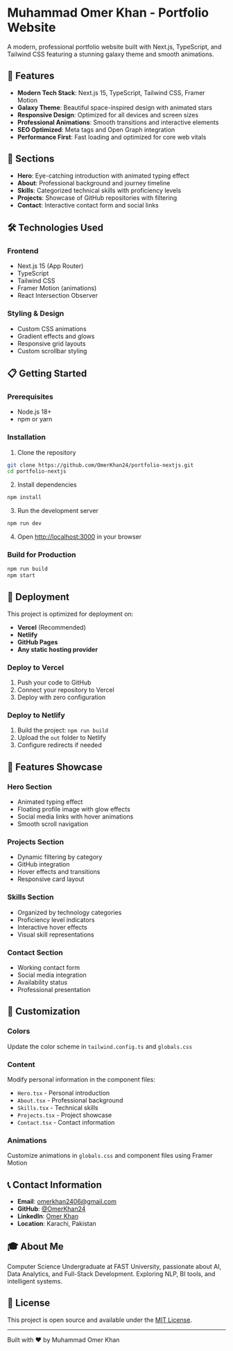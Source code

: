 # Muhammad Omer Khan - Portfolio Website

A modern, professional portfolio website built with Next.js, TypeScript, and Tailwind CSS featuring a stunning galaxy theme and smooth animations.

## 🚀 Features

- **Modern Tech Stack**: Next.js 15, TypeScript, Tailwind CSS, Framer Motion
- **Galaxy Theme**: Beautiful space-inspired design with animated stars
- **Responsive Design**: Optimized for all devices and screen sizes
- **Professional Animations**: Smooth transitions and interactive elements
- **SEO Optimized**: Meta tags and Open Graph integration
- **Performance First**: Fast loading and optimized for core web vitals

## 🎯 Sections

- **Hero**: Eye-catching introduction with animated typing effect
- **About**: Professional background and journey timeline
- **Skills**: Categorized technical skills with proficiency levels
- **Projects**: Showcase of GitHub repositories with filtering
- **Contact**: Interactive contact form and social links

## 🛠️ Technologies Used

### Frontend
- Next.js 15 (App Router)
- TypeScript
- Tailwind CSS
- Framer Motion (animations)
- React Intersection Observer

### Styling & Design
- Custom CSS animations
- Gradient effects and glows
- Responsive grid layouts
- Custom scrollbar styling

## 📋 Getting Started

### Prerequisites
- Node.js 18+ 
- npm or yarn

### Installation

1. Clone the repository
```bash
git clone https://github.com/OmerKhan24/portfolio-nextjs.git
cd portfolio-nextjs
```

2. Install dependencies
```bash
npm install
```

3. Run the development server
```bash
npm run dev
```

4. Open [http://localhost:3000](http://localhost:3000) in your browser

### Build for Production

```bash
npm run build
npm start
```

## 🚀 Deployment

This project is optimized for deployment on:

- **Vercel** (Recommended)
- **Netlify**
- **GitHub Pages**
- **Any static hosting provider**

### Deploy to Vercel

1. Push your code to GitHub
2. Connect your repository to Vercel
3. Deploy with zero configuration

### Deploy to Netlify

1. Build the project: `npm run build`
2. Upload the `out` folder to Netlify
3. Configure redirects if needed

## 📱 Features Showcase

### Hero Section
- Animated typing effect
- Floating profile image with glow effects
- Social media links with hover animations
- Smooth scroll navigation

### Projects Section
- Dynamic filtering by category
- GitHub integration
- Hover effects and transitions
- Responsive card layout

### Skills Section
- Organized by technology categories
- Proficiency level indicators
- Interactive hover effects
- Visual skill representations

### Contact Section
- Working contact form
- Social media integration
- Availability status
- Professional presentation

## 🎨 Customization

### Colors
Update the color scheme in `tailwind.config.ts` and `globals.css`

### Content
Modify personal information in the component files:
- `Hero.tsx` - Personal introduction
- `About.tsx` - Professional background  
- `Skills.tsx` - Technical skills
- `Projects.tsx` - Project showcase
- `Contact.tsx` - Contact information

### Animations
Customize animations in `globals.css` and component files using Framer Motion

## 📞 Contact Information

- **Email**: omerkhan2406@gmail.com
- **GitHub**: [@OmerKhan24](https://github.com/OmerKhan24)
- **LinkedIn**: [Omer Khan](https://www.linkedin.com/in/omer-khan24/)
- **Location**: Karachi, Pakistan

## 🎓 About Me

Computer Science Undergraduate at FAST University, passionate about AI, Data Analytics, and Full-Stack Development. Exploring NLP, BI tools, and intelligent systems.

## 📝 License

This project is open source and available under the [MIT License](LICENSE).

---

Built with ❤️ by Muhammad Omer Khan
